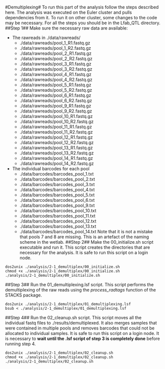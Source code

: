 #Demultiplexing#
To run this part of the analysis follow the steps described here. The analysis was executed on the Euler cluster and pulls dependencies from it. To run it on other cluster, some changes to the code may be necessary. For all the steps you should be in the Lfab_QTL directory.
##Step 1##
Make sure the necessary raw data are available:
* The rawreads in ./data/rawreads/
  * ./data/rawreads/pool_1_R1.fastq.gz
  * ./data/rawreads/pool_1_R2.fastq.gz
  * ./data/rawreads/pool_2_R1.fastq.gz
  * ./data/rawreads/pool_2_R2.fastq.gz
  * ./data/rawreads/pool_3_R1.fastq.gz
  * ./data/rawreads/pool_3_R2.fastq.gz
  * ./data/rawreads/pool_4_R1.fastq.gz
  * ./data/rawreads/pool_4_R2.fastq.gz
  * ./data/rawreads/pool_5_R1.fastq.gz
  * ./data/rawreads/pool_5_R2.fastq.gz
  * ./data/rawreads/pool_6_R1.fastq.gz
  * ./data/rawreads/pool_6_R2.fastq.gz
  * ./data/rawreads/pool_9_R1.fastq.gz
  * ./data/rawreads/pool_9_R2.fastq.gz
  * ./data/rawreads/pool_10_R1.fastq.gz
  * ./data/rawreads/pool_10_R2.fastq.gz
  * ./data/rawreads/pool_11_R1.fastq.gz
  * ./data/rawreads/pool_11_R2.fastq.gz
  * ./data/rawreads/pool_12_R1.fastq.gz
  * ./data/rawreads/pool_12_R2.fastq.gz
  * ./data/rawreads/pool_13_R1.fastq.gz
  * ./data/rawreads/pool_13_R2.fastq.gz
  * ./data/rawreads/pool_14_R1.fastq.gz
  * ./data/rawreads/pool_14_R2.fastq.gz
* The individual barcodes for each pool
  * ./data/barcodes/barcodes_pool_1.txt
  * ./data/barcodes/barcodes_pool_2.txt
  * ./data/barcodes/barcodes_pool_3.txt
  * ./data/barcodes/barcodes_pool_4.txt
  * ./data/barcodes/barcodes_pool_5.txt
  * ./data/barcodes/barcodes_pool_6.txt
  * ./data/barcodes/barcodes_pool_9.txt
  * ./data/barcodes/barcodes_pool_10.txt
  * ./data/barcodes/barcodes_pool_11.txt
  * ./data/barcodes/barcodes_pool_12.txt
  * ./data/barcodes/barcodes_pool_13.txt
  * ./data/barcodes/barcodes_pool_14.txt
Note that it is not a mistake that pools 7 and 8 are missing. This is an artefact of the naming scheme in the wetlab.
##Step 2##
Make the 00_initialize.sh script executable and run it. This script creates the directories that are necessary for the analysis. It is safe to run this script on a login node.
```
dos2unix ./analysis/2-1_demultiplex/00_initialize.sh
chmod +x ./analysis/2-1_demultiplex/00_initialize.sh
./analysis/2-1_demultiplex/00_initialize.sh
```
##Step 3##
Run the 01_demultiplexing.lsf script. This script performs the demultiplexing of the raw reads using the *process_radtags* function of the STACKS package.
```
dos2unix ./analysis/2-1_demultiplex/01_demultiplexing.lsf
bsub < ./analysis/2-1_demultiplex/01_demultiplexing.lsf
```
##Step 4##
Run the 02_cleanup.sh script. This script moves all the individual fastq files to ./results/demultiplexed. It also merges samples that were contained in multiple pools and removes barcodes that could not be allocated to individual samples. It is safe to run this script on a login node. It is necessary to **wait until the .lsf script of step 3 is completely done** before running step 4.
```
dos2unix ./analysis/2-1_demultiplex/02_cleanup.sh
chmod +x ./analysis/2-1_demultiplex/02_cleanup.sh
./analysis/2-1_demultiplex/02_cleanup.sh
```
